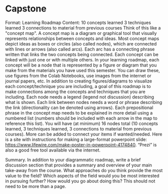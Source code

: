 # Capstone

Format:
Learning Roadmap
Content:
10 concepts learned
3 techniques learned
3 connections to material from previous courses
Think of this like a "concept map". A concept map is a diagram or graphical tool that visually represents relationships between concepts and ideas. Most concept maps depict ideas as boxes or circles (also called nodes), which are connected with lines or arrows (also called arcs). Each arc has a connecting phrase written that links the two concepts being connected. Each concept can be linked with just one or with multiple others. In your learning roadmap, each concept will be a node that is represented by a figure or diagram that you make from the materials you have used this semester. You can draw these, use figures from the Colab Notebooks, use images from the internet or journal papers, etc. In addition to creating figures/diagrams to visualize each concept/technique you are including, a goal of this roadmap is to make connections among the concepts and techniques that you are including. 
Each node needs a legend (legend not discussion) describing what is shown. Each link between nodes needs a word or phrase describing the link (directionality can be denoted using arrows). 
Each prepositional phrase in the concept map needs to be explained in more detail using a numbered list (numbers should be included with each arrow in the map to reference this list). 
You will have (at minimum) 16 nodes total (10 concepts learned, 3 techniques learned, 3 connections to material from previous courses). More can be added to connect your items if wanted/needed.
Here is a site with instructions for making a large-format powerpoint slide: https://www.lifewire.com/make-poster-in-powerpoint-4174840. “Prezi” is also a good free tool available via the internet.

Summary. In addition to your diagrammatic roadmap, write a brief discussion section that provides a summary and overview of your main take-away from the course. What approaches do you think provide the most value to the field? Which aspects of the field would you be most interested in pursuing further? How would you go about doing this? This should not need to be more than a page. 

